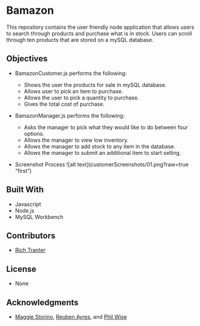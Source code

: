 # Bamazon

This repository contains the user friendly node application that allows users to search through products and purchase what is in stock. Users can scroll through ten products that are stored on a mySQL database.

## Objectives

* BamazonCustomer.js performs the following:
    * Shows the user the products for sale in mySQL database.
    * Allows user to pick an item to purchase.
    * Allows the user to pick a quantity to purchase.   
    * Gives the total cost of purchase.

* BamazonManager.js performs the following:
    * Asks the manager to pick what they would like to do between four options.
    * Allows the manager to view low inventory.
    * Allows the manager to add stock to any item in the database.
    * Allows the manager to submit an additional item to start selling.

* Screenshot Process
![alt text](customerScreenshots/01.png?raw=true “first”)

## Built With

* Javascript
* Node.js
* MySQL Workbench

## Contributors

* [Rich Tranter](https://github.com/Richt2566/)

## License

* None

## Acknowledgments

* [Maggie Storino](https://www.linkedin.com/in/maggiestorino/), [Reuben Ayres](https://www.linkedin.com/in/reuben-ayres/), and [Phil Wise](https://www.linkedin.com/in/philipwise/)


